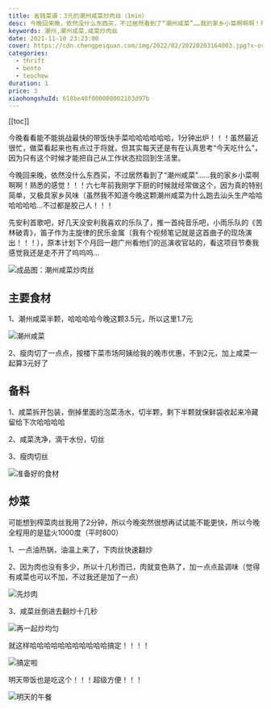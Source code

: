 ```yaml
---
title: 省钱菜谱：3元的潮州咸菜炒肉丝（1min）
desc: 今晚回来晚，依然没什么东西买，不过居然看到了“潮州咸菜”……我的家乡小菜啊啊啊！熟悉的感觉！！！六七年前我刚学下厨的时候就经常做这个，因为真的特别简单，又极具家乡风味（虽然我不知道今晚这颗潮州咸菜为什么跑去汕头生产哈哈哈哈哈哈…不过都是胶己人！！！
keywords: 潮州,潮州咸菜,咸菜炒肉丝
date: 2021-11-10 23:23:00
cover: https://cdn.chengpeiquan.com/img/2022/02/20220203164003.jpg?x-oss-process=image/interlace,1
categories:
  - thrift
  - bento
  - teochew
duration: 1
price: 3
xiaohongshuId: 618be40f000000002103d97b
---
```


[[toc]]

今晚看看能不能挑战最快的带饭快手菜哈哈哈哈哈哈，1分钟出炉！！！虽然最近很忙，做菜看起来也有点过于将就，但其实每天还是有在认真思考“今天吃什么”，因为只有这个时候才能把自己从工作状态拉回到生活里。

今晚回来晚，依然没什么东西买，不过居然看到了“潮州咸菜”……我的家乡小菜啊啊啊！熟悉的感觉！！！六七年前我刚学下厨的时候就经常做这个，因为真的特别简单，又极具家乡风味（虽然我不知道今晚这颗潮州咸菜为什么跑去汕头生产哈哈哈哈哈哈…不过都是胶己人！！！

先安利首歌吧，好几天没安利我喜欢的乐队了，推一首纯音乐吧，小雨乐队的《苦林破青》，笛子作为主旋律的民乐金属（我有个视频笔记就是这首曲子的现场演出！！！），原本计划下个月回一趟广州看他们的巡演收官站的，看这项目节奏我感觉我还是走不开了呜呜呜…

![成品图：潮州咸菜炒肉丝](https://cdn.chengpeiquan.com/img/2022/02/20220203164101.jpg?x-oss-process=image/interlace,1)

## 主要食材

1、潮州咸菜半颗，哈哈哈哈今晚这颗3.5元，所以这里1.7元

![潮州咸菜](https://cdn.chengpeiquan.com/img/2022/02/20220203164100.jpg?x-oss-process=image/interlace,1)

2、瘦肉切了一点点，按楼下菜市场阿姨给我的晚市优惠，不到2元，加上咸菜一起算3元好了

## 备料

1、咸菜拆开包装，倒掉里面的泡菜汤水，切半颗，剩下半颗就保鲜袋收起来冷藏留给下次哈哈哈哈

2、咸菜洗净，滴干水份，切丝

3、瘦肉切丝

![准备好的食材](https://cdn.chengpeiquan.com/img/2022/02/20220203164059.jpg?x-oss-process=image/interlace,1)

## 炒菜

可能想到榨菜肉丝我用了2分钟，所以今晚突然很想再试试能不能更快，所以今晚全程用的是猛火1000度（平时800）

1、一点油热锅，油温上来了，下肉丝快速翻炒

2、因为肉也没有多少，所以十几秒而已，肉就变色熟了，加一点点盐调味（觉得有咸菜也可以不加，不过我还是加了一点）

![先炒肉](https://cdn.chengpeiquan.com/img/2022/02/20220203164102.jpg?x-oss-process=image/interlace,1)

3、咸菜丝倒进去翻炒十几秒

![再一起炒均匀](https://cdn.chengpeiquan.com/img/2022/02/20220203164103.jpg?x-oss-process=image/interlace,1)

就这样哈哈哈哈哈哈哈哈哈哈哈搞定！！！！

![搞定啦](https://cdn.chengpeiquan.com/img/2022/02/20220203164058.jpg?x-oss-process=image/interlace,1)

明天带饭也是吃这个！！！超级方便！！！

![明天的午餐](https://cdn.chengpeiquan.com/img/2022/02/20220203164057.jpg?x-oss-process=image/interlace,1)
